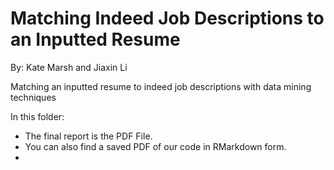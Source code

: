 # Matching Indeed Job Descriptions to an Inputted Resume
By: Kate Marsh and Jiaxin Li 

Matching an inputted resume to indeed job descriptions with data mining techniques

In this folder: 
- The final report is the PDF File. 
- You can also find a saved PDF of our code in RMarkdown form. 
- 
